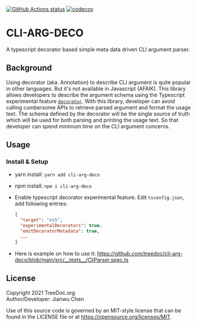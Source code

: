 <a href="https://github.com/treedoc/cli-arg-deco"><img alt="GitHub Actions status" src="https://github.com/treedoc/cli-arg-deco/workflows/Node%20CI/badge.svg"></a> [![codecov](https://codecov.io/gh/treedoc/cli-arg-deco/branch/master/graph/badge.svg)](https://codecov.io/gh/treedoc/cli-arg-deco)

# CLI-ARG-DECO

A typescript decorator based simple meta data driven CLI argument parser.

## Background
Using decorator (aka. Annotation) to describe CLI argument is quite popular in other languages. But it's not available in Javascript (AFAIK). This library allows developers to describe the argument schema using the Typescript experimental feature [`decorator`](https://www.typescriptlang.org/docs/handbook/decorators.html). With this library, developer can avoid calling cumbersome APIs to retrieve parsed argument and format the usage text. The schema defined by the decorator will be the single source of truth which will be used for both parsing and printing the usage text. So that developer can spend minimum time on the CLI argument concerns. 

## Usage
### Install & Setup
- yarn install:  `yarn add cli-arg-deco`
- npm install: `npm i cli-arg-deco`
- Enable typescript decorator experimental feature.
  Edit `tsconfig.json`, add following entries:
  ```json
  {
    "target": "es5",
    "experimentalDecorators": true,
    "emitDecoratorMetadata": true,
    ...
  }

  ```

- Here is example on how to use it: https://github.com/treedoc/cli-arg-deco/blob/main/src/__tests__/CliParser.spec.ts

## License

Copyright 2021 TreeDoc.org <BR>
Author/Developer: Jianwu Chen

Use of this source code is governed by an MIT-style license that can be found in the LICENSE file or at <https://opensource.org/licenses/MIT>.
